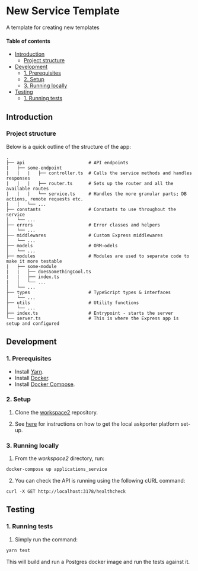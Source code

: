 # New Service Template

A template for creating new templates

#### Table of contents

* [Introduction](#introduction)
    * [Project structure](#project-structure)
* [Development](#development)
    * [1. Prerequisites](#1-prerequisites)
    * [2. Setup](#2-setup)
    * [3. Running locally](#3-running-locally)
* [Testing](#testing)
    * [1. Running tests](#1-running-tests)

## Introduction

### Project structure

Below is a quick outline of the structure of the app:

```text
.
├── api                        # API endpoints
|   ├── some-endpoint
|   |   |   ├── controller.ts  # Calls the service methods and handles responses
|   |   |   ├── router.ts      # Sets up the router and all the available routes
|   |   |   └── service.ts     # Handles the more granular parts; DB actions, remote requests etc.
|   │   └── ...
├── constants                  # Constants to use throughout the service
│   └── ...
├── errors                     # Error classes and helpers
│   └── ...
├── middlewares                # Custom Express middlewares
│   └── ...
├── models                     # ORM-odels
│   └── ...
├── modules                    # Modules are used to separate code to make it more testable
|   ├── some-module
|   |   ├── doesSomethingCool.ts
|   |   ├── index.ts
|   │   └── ...
│   └── ...
├── types                      # TypeScript types & interfaces
│   └── ...
├── utils                      # Utility functions
│   └── ...
├── index.ts                   # Entrypoint - starts the server
└── server.ts                  # This is where the Express app is setup and configured
```

## Development

### 1. Prerequisites

* Install [Yarn](https://yarnpkg.com/).
* Install [Docker](https://docs.docker.com/get-docker/).
* Install [Docker Compose](https://docs.docker.com/compose/install/).

### 2. Setup

1. Clone the [workspace2](https://github.com/ask-products/workspace2) repository.

2. See [here](https://github.com/ask-products/workspace#set-up) for instructions on how to get the local askporter platform set-up.

### 3. Running locally

1. From the *workspace2* directory, run:
```bash
docker-compose up applications_service
```

2. You can check the API is running using the following cURL command:
```shell script
curl -X GET http://localhost:3178/healthcheck
```

## Testing

### 1. Running tests

1. Simply run the command:
```bash
yarn test
```
This will build and run a Postgres docker image and run the tests against it.
